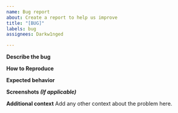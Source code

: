 ```yaml
---
name: Bug report
about: Create a report to help us improve
title: "[BUG]"
labels: bug
assignees: Darkw1nged

---
```


**Describe the bug**

**How to Reproduce**

**Expected behavior**

**Screenshots *(If applicable)***

**Additional context**
Add any other context about the problem here.
